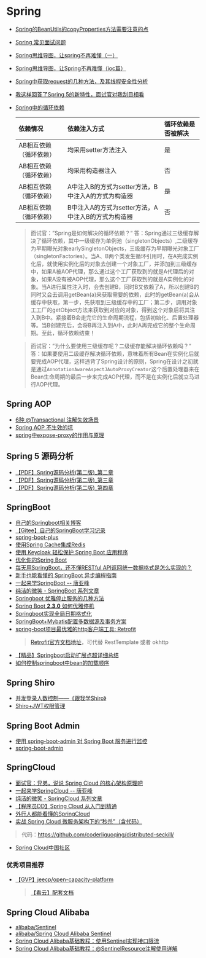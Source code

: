 # Spring
  * [Spring的BeanUtils的copyProperties方法需要注意的点](https://www.jianshu.com/p/357b55852efc)
  * [Spring 常见面试问题](https://juejin.im/post/5cbda379f265da03ae74c282)
  * [Spring思维导图，让spring不再难懂（一）](https://my.oschina.net/u/3080373/blog/891918)
  * [Spring思维导图，让Spring不再难懂（ioc篇）](https://my.oschina.net/u/3080373/blog/903341)
  * [Spring中获取request的几种方法，及其线程安全性分析](https://www.cnblogs.com/kismetv/p/8757260.html)
  * [我这样回答了Spring 5的新特性，面试官对我刮目相看](https://mp.weixin.qq.com/s/Mt3w49YhNU8plvzuGYuTPQ)
  * [Spring中的循环依赖](https://mp.weixin.qq.com/s/wykX4CdrHT1tvSz2-24NEQ)
    > 
    |依赖情况	|依赖注入方式	|循环依赖是否被解决|
    |:-------|:----|:----|
    |AB相互依赖（循环依赖）	|均采用setter方法注入	|是|
    |AB相互依赖（循环依赖）	|均采用构造器注入	|否|
    |AB相互依赖（循环依赖）	|A中注入B的方式为setter方法，B中注入A的方式为构造器	|是|
    |AB相互依赖（循环依赖）	|B中注入A的方式为setter方法，A中注入B的方式为构造器	|否|
    
    > 面试官：”Spring是如何解决的循环依赖？“
    答：Spring通过三级缓存解决了循环依赖，其中一级缓存为单例池（singletonObjects）,二级缓存为早期曝光对象earlySingletonObjects，三级缓存为早期曝光对象工厂（singletonFactories）。当A、B两个类发生循环引用时，在A完成实例化后，就使用实例化后的对象去创建一个对象工厂，并添加到三级缓存中，如果A被AOP代理，那么通过这个工厂获取到的就是A代理后的对象，如果A没有被AOP代理，那么这个工厂获取到的就是A实例化的对象。当A进行属性注入时，会去创建B，同时B又依赖了A，所以创建B的同时又会去调用getBean(a)来获取需要的依赖，此时的getBean(a)会从缓存中获取，第一步，先获取到三级缓存中的工厂；第二步，调用对象工工厂的getObject方法来获取到对应的对象，得到这个对象后将其注入到B中。紧接着B会走完它的生命周期流程，包括初始化、后置处理器等。当B创建完后，会将B再注入到A中，此时A再完成它的整个生命周期。至此，循环依赖结束！
    
    > 面试官：”为什么要使用三级缓存呢？二级缓存能解决循环依赖吗？“
    答：如果要使用二级缓存解决循环依赖，意味着所有Bean在实例化后就要完成AOP代理，这样违背了Spring设计的原则，Spring在设计之初就是通过``AnnotationAwareAspectJAutoProxyCreator``这个后置处理器来在Bean生命周期的最后一步来完成AOP代理，而不是在实例化后就立马进行AOP代理。

## Spring AOP
  * [6种 @Transactional 注解失效场景](https://mp.weixin.qq.com/s?__biz=MzAxNTM4NzAyNg==&mid=2247483977&idx=1&sn=7d8d3c89bfe2261f6422572dca405990)
  * [Spring AOP 不生效的坑](https://mp.weixin.qq.com/s/Q0Q3ropapmMRE_mQE68b8Q)
  * [spring中expose-proxy的作用与原理](https://www.cnblogs.com/mzcx/p/11430846.html)

## Spring 5 源码分析
  * [【PDF】Spring源码分析(第二版)_第二章](https://ghost.oss.sherlocky.com/learning/spring/%E5%92%95%E6%B3%A1%E5%AD%A6%E9%99%A2_Spring%E6%BA%90%E7%A0%81%E5%88%86%E6%9E%90%28%E7%AC%AC%E4%BA%8C%E7%89%88%29_%E7%AC%AC%E4%BA%8C%E7%AB%A0.pdf)
  * [【PDF】Spring源码分析(第二版)_第三章](https://ghost.oss.sherlocky.com/learning/spring/%E5%92%95%E6%B3%A1%E5%AD%A6%E9%99%A2_Spring%E6%BA%90%E7%A0%81%E5%88%86%E6%9E%90%28%E7%AC%AC%E4%BA%8C%E7%89%88%29_%E7%AC%AC%E4%B8%89%E7%AB%A0.pdf)
  * [【PDF】Spring源码分析(第二版)_第四章](https://ghost.oss.sherlocky.com/learning/spring/%E5%92%95%E6%B3%A1%E5%AD%A6%E9%99%A2_Spring%E6%BA%90%E7%A0%81%E5%88%86%E6%9E%90%28%E7%AC%AC%E4%BA%8C%E7%89%88%29_%E7%AC%AC%E5%9B%9B%E7%AB%A0.pdf) 

## SpringBoot
  * [自己的Springboot相关博客](//halo.sherlocky.com/archives/springboot)
  * [【Gitee】自己的SpringBoot学习记录](https://gitee.com/sherlocky/springboot2-learning)
  * [spring-boot-plus](https://springboot.plus/guide/)
  * [使用Spring Cache集成Redis](https://blog.battcn.com/2018/05/13/springboot/v2-cache-redis/)
  * [使用 Keycloak 轻松保护 Spring Boot 应用程序](https://www.oschina.net/translate/easily-secure-your-spring-boot-applications-with-k)
  * [优化你的Spring Boot](https://mp.weixin.qq.com/s?__biz=MzI4ODQ3NjE2OA==&mid=2247485244&idx=1&sn=1e5a29a5b3d31b15d93eed538a2530de)
  * [每天用SpringBoot，还不懂RESTful API返回统一数据格式是怎么实现的？](https://mp.weixin.qq.com/s?__biz=Mzg3NjIxMjA1Ng==&mid=2247483905&idx=1&sn=99d294f0ee5127e827a879a8c96ec08d)
  * [新手也能看懂的 SpringBoot 异步编程指南](https://mp.weixin.qq.com/s?__biz=MzI3NzE0NjcwMg==&mid=2650124909&idx=2&sn=74cf031b6e093df554bccf6ddca191f5)
  * [一起来学SpringBoot -- 唐亚峰](https://blog.battcn.com/categories/SpringBoot/)
  * [纯洁的微笑 - SpringBoot 系列文章](http://www.ityouknow.com/spring-boot.html)
  * [Springboot 优雅停止服务的几种方法](https://www.cnblogs.com/huangqingshi/p/11370291.html)
  * [Spring Boot **2.3.0** 如何优雅停机](https://mp.weixin.qq.com/s?__biz=MzIwMzY1OTU1NQ==&mid=2247490012&idx=1&sn=26ad26f9d90ccfafea012d61621326b1)
  * [Springboot实现全局日期格式化](https://mp.weixin.qq.com/s?__biz=MzAxNTM4NzAyNg==&mid=2247484028&idx=1&sn=651c8de95979f42a10270e46275c8346)
  * [SpringBoot+Mybatis配置多数据源及事务方案](https://juejin.im/post/5eba38aa6fb9a043777c9b3a)
  * [spring-boot项目最优雅的http客户端工具: Retrofit](https://juejin.im/post/6854573211426750472)
    > [Retrofit官方文档地址](https://square.github.io/retrofit/)，可代替 RestTemplate 或者 okhttp
  * [【精品】Springboot启动扩展点超详细总结](https://www.jianshu.com/p/38d834db7413)
  * [如何控制springboot中bean的加载顺序](https://www.jianshu.com/p/cbcd963fca36)

## Spring Shiro
  * [并发登录人数控制——《跟我学Shiro》](https://www.iteye.com/blog/jinnianshilongnian-2039760)
  * [Shiro+JWT权限管理](https://springboot.plus/guide/shiro-jwt.html#shiro)
  
## Spring Boot Admin
  * [使用 spring-boot-admin 对 Spring Boot 服务进行监控](http://www.ityouknow.com/springboot/2018/02/11/spring-boot-admin.html)
  * [spring-boot-admin](https://github.com/codecentric/spring-boot-admin)
  
## SpringCloud
  * [面试官：兄弟，说说 Spring Cloud 的核心架构原理吧](https://mp.weixin.qq.com/s?__biz=MzI4NDY5Mjc1Mg==&mid=2247489127&idx=2&sn=5cba4e2c5e38e7706691014ec9379665)
  * [一起来学SpringCloud -- 唐亚峰](https://blog.battcn.com/categories/SpringCloud/)
  * [纯洁的微笑 - SpringCloud 系列文章](http://www.ityouknow.com/spring-cloud.html)
  * [【程序员DD】Spring Cloud 从入门到精通](http://blog.didispace.com/spring-cloud-learning/)
  * [外行人都能看懂的SpringCloud](https://mp.weixin.qq.com/s?__biz=MzAwNDA2OTM1Ng==&mid=2453140943&idx=1&sn=72ef2d1aa0a5a0265babfdce7234cefd)
  * [实战 Spring Cloud 微服务架构下的“秒杀”（含代码）](https://mp.weixin.qq.com/s?__biz=MzI4ODQ3NjE2OA==&mid=2247485875&idx=1&sn=0ff0a0c4ea9c5a36334d80de83f1084c)
  > 代码：https://github.com/coderliguoqing/distributed-seckill/
  * [Spring Cloud中国社区](http://springcloud.cn)
  
### 优秀项目推荐
  * [【GVP】jeecp/open-capacity-platform](https://gitee.com/owenwangwen/open-capacity-platform)
    > [【看云】配套文档](https://www.kancloud.cn/owenwangwen/open-capacity-platform/1048256)
  
## Spring Cloud Alibaba
  * [alibaba/Sentinel](https://github.com/alibaba/Sentinel/wiki/%E4%BB%8B%E7%BB%8D)
  * [alibaba/Spring Cloud Alibaba Sentinel](https://github.com/alibaba/spring-cloud-alibaba/wiki/Sentinel)
  * [Spring Cloud Alibaba基础教程：使用Sentinel实现接口限流](http://blog.didispace.com/spring-cloud-alibaba-sentinel-1/)
  * [Spring Cloud Alibaba基础教程：@SentinelResource注解使用详解](http://blog.didispace.com/spring-cloud-alibaba-sentinel-2-5/)
